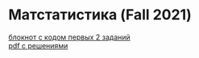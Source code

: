 # Матстатистика (Fall 2021)

[блокнот с кодом первых 2 заданий](https://github.com/Vladm0z/Matstat_fin/blob/main/Matstat.ipynb)<br>
[pdf с решениями](https://github.com/Vladm0z/Matstat_fin/blob/main/tex/Mozgovoy_Exam.pdf)
